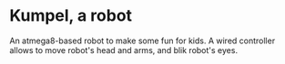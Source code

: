 # Kumpel, a robot

An atmega8-based robot to make some fun for kids. A wired controller allows to move robot's head and arms, and blik robot's eyes.
